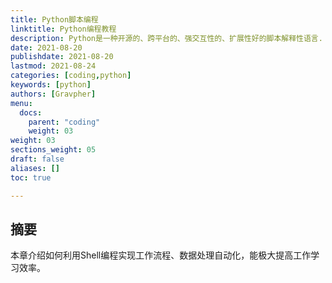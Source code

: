 ```yaml
---
title: Python脚本编程
linktitle: Python编程教程
description: Python是一种开源的、跨平台的、强交互性的、扩展性好的脚本解释性语言.
date: 2021-08-20
publishdate: 2021-08-20
lastmod: 2021-08-24
categories: [coding,python]
keywords: [python]
authors: [Gravpher]
menu:
  docs:
    parent: "coding"
    weight: 03
weight: 03
sections_weight: 05
draft: false
aliases: []
toc: true

---
```


## 摘要

本章介绍如何利用Shell编程实现工作流程、数据处理自动化，能极大提高工作学习效率。


